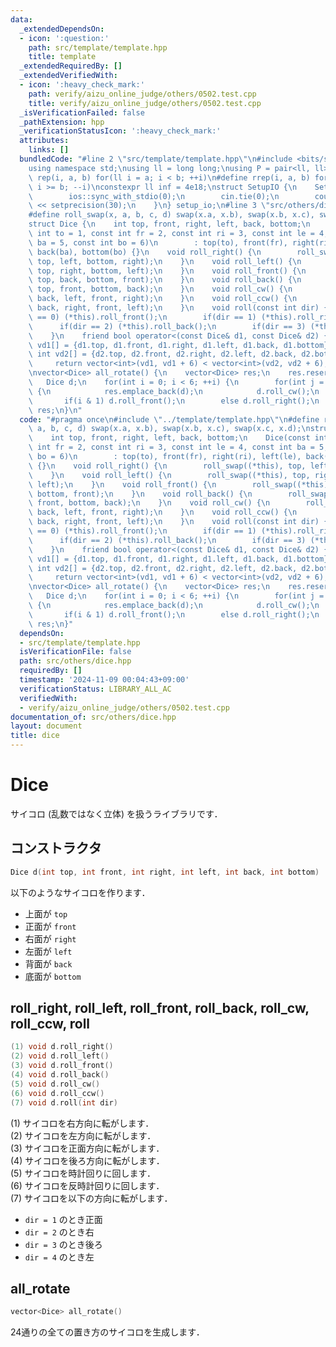 ```yaml
---
data:
  _extendedDependsOn:
  - icon: ':question:'
    path: src/template/template.hpp
    title: template
  _extendedRequiredBy: []
  _extendedVerifiedWith:
  - icon: ':heavy_check_mark:'
    path: verify/aizu_online_judge/others/0502.test.cpp
    title: verify/aizu_online_judge/others/0502.test.cpp
  _isVerificationFailed: false
  _pathExtension: hpp
  _verificationStatusIcon: ':heavy_check_mark:'
  attributes:
    links: []
  bundledCode: "#line 2 \"src/template/template.hpp\"\n#include <bits/stdc++.h>\n\
    using namespace std;\nusing ll = long long;\nusing P = pair<ll, ll>;\n#define\
    \ rep(i, a, b) for(ll i = a; i < b; ++i)\n#define rrep(i, a, b) for(ll i = a;\
    \ i >= b; --i)\nconstexpr ll inf = 4e18;\nstruct SetupIO {\n    SetupIO() {\n\
    \        ios::sync_with_stdio(0);\n        cin.tie(0);\n        cout << fixed\
    \ << setprecision(30);\n    }\n} setup_io;\n#line 3 \"src/others/dice.hpp\"\n\
    #define roll_swap(x, a, b, c, d) swap(x.a, x.b), swap(x.b, x.c), swap(x.c, x.d);\n\
    struct Dice {\n    int top, front, right, left, back, bottom;\n    Dice(const\
    \ int to = 1, const int fr = 2, const int ri = 3, const int le = 4, const int\
    \ ba = 5, const int bo = 6)\n        : top(to), front(fr), right(ri), left(le),\
    \ back(ba), bottom(bo) {}\n    void roll_right() {\n        roll_swap((*this),\
    \ top, left, bottom, right);\n    }\n    void roll_left() {\n        roll_swap((*this),\
    \ top, right, bottom, left);\n    }\n    void roll_front() {\n        roll_swap((*this),\
    \ top, back, bottom, front);\n    }\n    void roll_back() {\n        roll_swap((*this),\
    \ top, front, bottom, back);\n    }\n    void roll_cw() {\n        roll_swap((*this),\
    \ back, left, front, right);\n    }\n    void roll_ccw() {\n        roll_swap((*this),\
    \ back, right, front, left);\n    }\n    void roll(const int dir) {\n        if(dir\
    \ == 0) (*this).roll_front();\n        if(dir == 1) (*this).roll_right();\n  \
    \      if(dir == 2) (*this).roll_back();\n        if(dir == 3) (*this).roll_left();\n\
    \    }\n    friend bool operator<(const Dice& d1, const Dice& d2) {\n        int\
    \ vd1[] = {d1.top, d1.front, d1.right, d1.left, d1.back, d1.bottom};\n       \
    \ int vd2[] = {d2.top, d2.front, d2.right, d2.left, d2.back, d2.bottom};\n   \
    \     return vector<int>(vd1, vd1 + 6) < vector<int>(vd2, vd2 + 6);\n    }\n};\n\
    \nvector<Dice> all_rotate() {\n    vector<Dice> res;\n    res.reserve(24);\n \
    \   Dice d;\n    for(int i = 0; i < 6; ++i) {\n        for(int j = 0; j < 4; ++j)\
    \ {\n            res.emplace_back(d);\n            d.roll_cw();\n        }\n \
    \       if(i & 1) d.roll_front();\n        else d.roll_right();\n    }\n    return\
    \ res;\n}\n"
  code: "#pragma once\n#include \"../template/template.hpp\"\n#define roll_swap(x,\
    \ a, b, c, d) swap(x.a, x.b), swap(x.b, x.c), swap(x.c, x.d);\nstruct Dice {\n\
    \    int top, front, right, left, back, bottom;\n    Dice(const int to = 1, const\
    \ int fr = 2, const int ri = 3, const int le = 4, const int ba = 5, const int\
    \ bo = 6)\n        : top(to), front(fr), right(ri), left(le), back(ba), bottom(bo)\
    \ {}\n    void roll_right() {\n        roll_swap((*this), top, left, bottom, right);\n\
    \    }\n    void roll_left() {\n        roll_swap((*this), top, right, bottom,\
    \ left);\n    }\n    void roll_front() {\n        roll_swap((*this), top, back,\
    \ bottom, front);\n    }\n    void roll_back() {\n        roll_swap((*this), top,\
    \ front, bottom, back);\n    }\n    void roll_cw() {\n        roll_swap((*this),\
    \ back, left, front, right);\n    }\n    void roll_ccw() {\n        roll_swap((*this),\
    \ back, right, front, left);\n    }\n    void roll(const int dir) {\n        if(dir\
    \ == 0) (*this).roll_front();\n        if(dir == 1) (*this).roll_right();\n  \
    \      if(dir == 2) (*this).roll_back();\n        if(dir == 3) (*this).roll_left();\n\
    \    }\n    friend bool operator<(const Dice& d1, const Dice& d2) {\n        int\
    \ vd1[] = {d1.top, d1.front, d1.right, d1.left, d1.back, d1.bottom};\n       \
    \ int vd2[] = {d2.top, d2.front, d2.right, d2.left, d2.back, d2.bottom};\n   \
    \     return vector<int>(vd1, vd1 + 6) < vector<int>(vd2, vd2 + 6);\n    }\n};\n\
    \nvector<Dice> all_rotate() {\n    vector<Dice> res;\n    res.reserve(24);\n \
    \   Dice d;\n    for(int i = 0; i < 6; ++i) {\n        for(int j = 0; j < 4; ++j)\
    \ {\n            res.emplace_back(d);\n            d.roll_cw();\n        }\n \
    \       if(i & 1) d.roll_front();\n        else d.roll_right();\n    }\n    return\
    \ res;\n}"
  dependsOn:
  - src/template/template.hpp
  isVerificationFile: false
  path: src/others/dice.hpp
  requiredBy: []
  timestamp: '2024-11-09 00:04:43+09:00'
  verificationStatus: LIBRARY_ALL_AC
  verifiedWith:
  - verify/aizu_online_judge/others/0502.test.cpp
documentation_of: src/others/dice.hpp
layout: document
title: dice
---
```


# Dice

サイコロ (乱数ではなく立体) を扱うライブラリです．

## コンストラクタ

```cpp
Dice d(int top, int front, int right, int left, int back, int bottom)
```

以下のようなサイコロを作ります．
- 上面が `top`
- 正面が `front`
- 右面が `right`
- 左面が `left`
- 背面が `back`
- 底面が `bottom`

## roll_right, roll_left, roll_front, roll_back, roll_cw, roll_ccw, roll

```cpp
(1) void d.roll_right()
(2) void d.roll_left()
(3) void d.roll_front()
(4) void d.roll_back()
(5) void d.roll_cw()
(6) void d.roll_ccw()
(7) void d.roll(int dir)
```

(1) サイコロを右方向に転がします．<br>
(2) サイコロを左方向に転がします．<br>
(3) サイコロを正面方向に転がします．<br>
(4) サイコロを後ろ方向に転がします．<br>
(5) サイコロを時計回りに回します．<br>
(6) サイコロを反時計回りに回します．<br>
(7) サイコロを以下の方向に転がします．<br>
- `dir = 1` のとき正面
- `dir = 2` のとき右
- `dir = 3` のとき後ろ
- `dir = 4` のとき左

## all_rotate

```cpp
vector<Dice> all_rotate()
```

24通りの全ての置き方のサイコロを生成します．